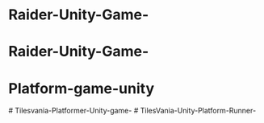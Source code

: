# Raider-Unity-Game-
# Raider-Unity-Game-
# Platform-game-unity
#   T i l e s v a n i a - P l a t f o r m e r - U n i t y - g a m e -  
 # TilesVania-Unity-Platform-Runner-
